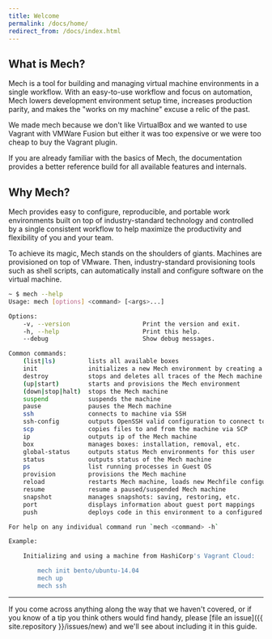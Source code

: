 ```yaml
---
title: Welcome
permalink: /docs/home/
redirect_from: /docs/index.html
---
```


## What is Mech?

Mech is a tool for building and managing virtual machine environments in a
single workflow. With an easy-to-use workflow and focus on automation, Mech
lowers development environment setup time, increases production parity, and
makes the "works on my machine" excuse a relic of the past.

We made mech because we don't like VirtualBox and we wanted to use Vagrant with
VMWare Fusion but either it was too expensive or we were too cheap to buy the
Vagrant plugin.

If you are already familiar with the basics of Mech, the documentation provides
a better reference build for all available features and internals.


## Why Mech?

Mech provides easy to configure, reproducible, and portable work environments
built on top of industry-standard technology and controlled by a single
consistent workflow to help maximize the productivity and flexibility of you
and your team.

To achieve its magic, Mech stands on the shoulders of giants. Machines are
provisioned on top of VMware. Then, industry-standard provisioning tools such
as shell scripts, can automatically install and configure software on the
virtual machine.


```sh
~ $ mech --help
Usage: mech [options] <command> [<args>...]

Options:
    -v, --version                    Print the version and exit.
    -h, --help                       Print this help.
    --debug                          Show debug messages.

Common commands:
    (list|ls)         lists all available boxes
    init              initializes a new Mech environment by creating a Mechfile
    destroy           stops and deletes all traces of the Mech machine
    (up|start)        starts and provisions the Mech environment
    (down|stop|halt)  stops the Mech machine
    suspend           suspends the machine
    pause             pauses the Mech machine
    ssh               connects to machine via SSH
    ssh-config        outputs OpenSSH valid configuration to connect to the machine
    scp               copies files to and from the machine via SCP
    ip                outputs ip of the Mech machine
    box               manages boxes: installation, removal, etc.
    global-status     outputs status Mech environments for this user
    status            outputs status of the Mech machine
    ps                list running processes in Guest OS
    provision         provisions the Mech machine
    reload            restarts Mech machine, loads new Mechfile configuration
    resume            resume a paused/suspended Mech machine
    snapshot          manages snapshots: saving, restoring, etc.
    port              displays information about guest port mappings
    push              deploys code in this environment to a configured destination

For help on any individual command run `mech <command> -h`

Example:

    Initializing and using a machine from HashiCorp's Vagrant Cloud:

        mech init bento/ubuntu-14.04
        mech up
        mech ssh
```

---

If you come across anything along the way that we haven't covered, or if you
know of a tip you think others would find handy, please [file an
issue]({{ site.repository }}/issues/new) and we'll see about
including it in this guide.
